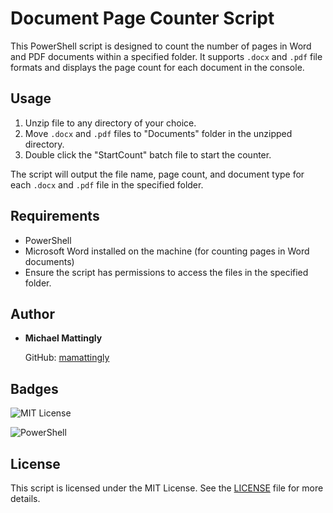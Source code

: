 # Document Page Counter Script

This PowerShell script is designed to count the number of pages in Word and PDF documents within a specified folder. It supports `.docx` and `.pdf` file formats and displays the page count for each document in the console.

## Usage

1. Unzip file to any directory of your choice.
2. Move `.docx` and `.pdf` files to "Documents" folder in the unzipped directory.
3. Double click the "StartCount" batch file to start the counter.

The script will output the file name, page count, and document type for each `.docx` and `.pdf` file in the specified folder.

## Requirements

* PowerShell
* Microsoft Word installed on the machine (for counting pages in Word documents)
* Ensure the script has permissions to access the files in the specified folder.

## Author

* **Michael Mattingly**

  GitHub: [mamattingly](https://github.com/mamattingly)

## Badges

![MIT License](https://img.shields.io/badge/License-MIT-yellow.svg)

![PowerShell](https://img.shields.io/badge/PowerShell-1f425f.svg?style=flat&logo=powershell&logoColor=white)

## License

This script is licensed under the MIT License. See the [LICENSE](LICENSE) file for more details.
